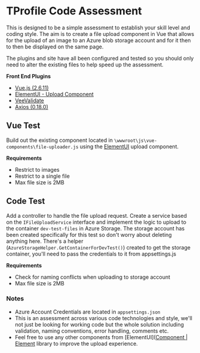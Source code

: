 # TProfile Code Assessment

This is designed to be a simple assessment to establish your skill level and coding style. The aim is to create a file upload component in Vue that allows for the upload of an image to an Azure blob storage account and for it then to then be displayed on the same page.

The plugins and site have all been configured and tested so you should only need to alter the existing files to help speed up the assessment. 

**Front End Plugins**
 - [Vue.js (2.6.11)](https://v2.vuejs.org/)
 - [ElementUI  - Upload Component](https://element.eleme.io/#/en-US/component/upload#upload)
 - [VeeValidate](https://vee-validate.logaretm.com/v2/)
 - [Axios (0.18.0)](https://github.com/axios/axios)

## Vue Test
Build out the existing component located in `\wwwroot\js\vue-components\file-uploader.js` using the [ElementUI](https://element.eleme.io/#/en-US/component/upload#upload) upload component. 

**Requirements**
 - Restrict to images
 - Restrict to a single file
 - Max file size is 2MB

## Code Test
Add a controller to handle the file upload request. Create a service based on the `IFileUploadService` interface and implement the logic to upload to the container `dev-test-files` in Azure Storage. The storage account has been created specifically for this test so don't worry about deleting anything here. There's a helper (`AzureStorageHelper.GetContainerForDevTest()`) created to get the storage container, you'll need to pass the credentials to it from appsettings.js

**Requirements**
 - Check for naming conflicts when uploading to storage account 
 - Max file size is 2MB

### Notes
 - Azure Account Credentials are located in `appsettings.json`
 - This is an assessment across various code technologies and style, we'll not just be looking for working code but the whole solution including validation, naming conventions, error handling, comments etc.
 - Feel free to use any other components from [ElementUI]([Component | Element](https://element.eleme.io/#/en-US/component/installation) library to improve the upload experience.